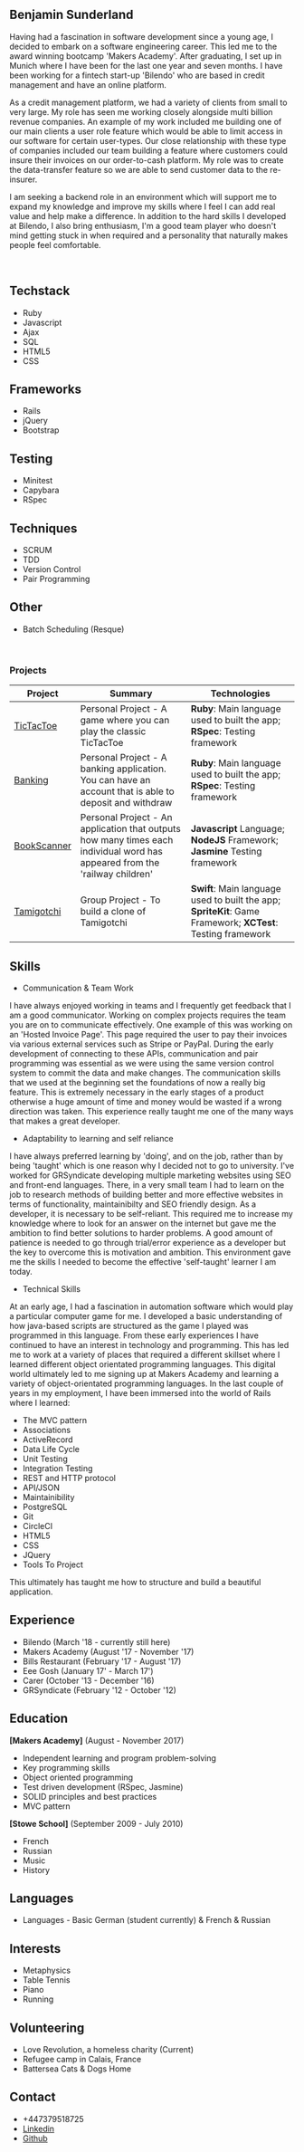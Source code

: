 ## Benjamin Sunderland

Having had a fascination in software development since a young age, I decided to embark on a software engineering career. This led me to the award winning bootcamp 'Makers Academy'. After graduating, I set up in Munich where I have been for the last one year and seven months. I have been working for a fintech start-up 'Bilendo' who are based in credit management and have an online platform.

As a credit management platform, we had a variety of clients from small to very large. My role has seen me working closely alongside multi billion revenue companies. An example of my work included me building one of our main clients a user role feature which would be able to limit access in our software for certain user-types. Our close relationship with these type of companies included our team building a feature where customers could insure their invoices on our order-to-cash platform. My role was to create the data-transfer feature so we are able to send customer data to the re-insurer.

I am seeking a backend role in an environment which will support me to expand my knowledge and improve my skills where I feel I can add real value and help make a difference. In addition to the hard skills I developed at Bilendo, I also bring enthusiasm, I'm a good team player who doesn't mind getting stuck in when required and a personality that naturally makes people feel comfortable.

<br/>

## Techstack

* Ruby
* Javascript
* Ajax
* SQL
* HTML5
* CSS

## Frameworks

* Rails
* jQuery
* Bootstrap

## Testing 

* Minitest
* Capybara
* RSpec

## Techniques 

* SCRUM
* TDD
* Version Control
* Pair Programming

## Other

* Batch Scheduling (Resque)

<br/>

### Projects

Project | Summary | Technologies
------- | ------- | ------------
[TicTacToe](https://github.com/benjaminsunderland/TicTacToe) | Personal Project - A game where you can play the classic TicTacToe | **Ruby**: Main language used to built the app; **RSpec**: Testing framework
[Banking](https://github.com/benjaminsunderland/bank_tech_test) | Personal Project - A banking application. You can have an account that is able to deposit and withdraw | **Ruby**: Main language used to built the app; **RSpec**: Testing framework
[BookScanner](https://github.com/benjaminsunderland/BookScanner) | Personal Project - An application that outputs how many times each individual word has appeared from the 'railway children' | **Javascript** Language; **NodeJS** Framework; **Jasmine** Testing framework
[Tamigotchi](https://github.com/benjaminsunderland/Tamagotchi-)| Group Project - To build a clone of Tamigotchi | **Swift**: Main language used to built the app; **SpriteKit**: Game Framework; **XCTest**: Testing framework

## Skills

- Communication & Team Work

I have always enjoyed working in teams and I frequently get feedback that I am a good communicator. Working on complex projects requires the team you are on to communicate effectively. One example of this was working on an 'Hosted Invoice Page'. This page required the user to pay their invoices via various external services such as Stripe or PayPal. During the early development of connecting to these APIs, communication and pair programming was essential as we were using the same version control system to commit the data and make changes. The communication skills that we used at the beginning set the foundations of now a really big feature. This is extremely necessary in the early stages of a product otherwise a huge amount of time and money would be wasted if a wrong direction was taken. This experience really taught me one of the many ways that makes a great developer.

- Adaptability to learning and self reliance

I have always preferred learning by 'doing', and on the job, rather than by being 'taught' which is one reason why I decided not to go to university. I've worked for GRSyndicate developing multiple marketing websites using SEO and front-end languages. There, in a very small team I had to learn on the job to research methods of building better and more effective websites in terms of functionality, maintainibilty and SEO friendly design. As a developer, it is necessary to be self-reliant. This required me to increase my knowledge where to look for an answer on the internet but gave me the ambition to find better solutions to harder problems. A good amount of patience is needed to go through trial/error experience as a developer but the key to overcome this is motivation and ambition. This environment gave me the skills I needed to become the effective 'self-taught' learner I am today.

- Technical Skills

At an early age, I had a fascination in automation software which would play a particular computer game for me. I developed a basic understanding of how java-based scripts are structured as the game I played was programmed in this language. From these early experiences I have continued to have an interest in technology and programming. This has led me to work at a variety of places that required a different skillset where I learned different object orientated programming languages. This digital world ultimately led to me signing up at Makers Academy and learning a variety of object-orientated programming languages. In the last couple of years in my employment, I have been immersed into the world of Rails where I learned:

 * The MVC pattern
 * Associations
 * ActiveRecord
 * Data Life Cycle
 * Unit Testing
 * Integration Testing
 * REST and HTTP protocol
 * API/JSON
 * Maintainibility 
 * PostgreSQL 
 * Git
 * CircleCI
 * HTML5
 * CSS
 * JQuery
 * Tools To Project

 This ultimately has taught me how to structure and build a beautiful application. 

## Experience

* Bilendo (March '18 - currently still here)
* Makers Academy (August '17 - November '17)
* Bills Restaurant (February '17 - August '17)
* Eee Gosh (January 17' - March 17')
* Carer (October '13 - December '16)
* GRSyndicate (February '12 - October '12)

## Education

**[Makers Academy]** (August - November 2017)

* Independent learning and program problem-solving
* Key programming skills
* Object oriented programming
* Test driven development (RSpec, Jasmine)
* SOLID principles and best practices
* MVC pattern

**[Stowe School]** (September 2009 - July 2010)

* French
* Russian
* Music
* History

## Languages

- Languages - Basic German (student currently) & French & Russian

## Interests

* Metaphysics
* Table Tennis
* Piano
* Running

## Volunteering

- Love Revolution, a homeless charity (Current)
- Refugee camp in Calais, France
- Battersea Cats & Dogs Home

## Contact

* +447379518725
* [Linkedin](https://www.linkedin.com/in/benjaminsunderland-profile/)
* [Github](https://github.com/benjaminsunderland/)

